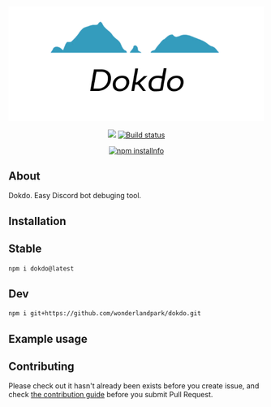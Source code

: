 <div align="center">
<img src="dokdo.png">
<br/>
<p>
    <a href="https://npmjs.com/package/dokdo"><img src="https://img.shields.io/npm/v/dokdo"></a>
    <a href="https://github.com/wonderlandpark/dokdo/actions"><img src="https://github.com/wonderlandpark/dokdo/workflows/Testing/badge.svg" alt="Build status" /></a>
</p>
<p>
    <a href="https://nodei.co/npm/dokdo/"><img src="https://nodei.co/npm/dokdo?downloads=true&stars=true" alt="npm installnfo" /></a>
</p>
</div>

## About

Dokdo. Easy Discord bot debuging tool.

## Installation

## Stable

```sh
npm i dokdo@latest
```

## Dev

```sh
npm i git+https://github.com/wonderlandpark/dokdo.git
```

## Example usage

## Contributing

Please check out it hasn't already been exists before you create issue, and check [the contribution guide](./.github/CONTRIBUTING.md) before you submit Pull Request.

